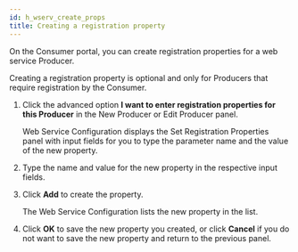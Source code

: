 ```yaml
---
id: h_wserv_create_props
title: Creating a registration property
---
```





On the Consumer portal, you can create registration properties for a web service Producer.

Creating a registration property is optional and only for Producers that require registration by the Consumer.

1.  Click the advanced option **I want to enter registration properties for this Producer** in the New Producer or Edit Producer panel.

    Web Service Configuration displays the Set Registration Properties panel with input fields for you to type the parameter name and the value of the new property.

2.  Type the name and value for the new property in the respective input fields.

3.  Click **Add** to create the property.

    The Web Service Configuration lists the new property in the list.

4.  Click **OK** to save the new property you created, or click **Cancel** if you do not want to save the new property and return to the previous panel.


